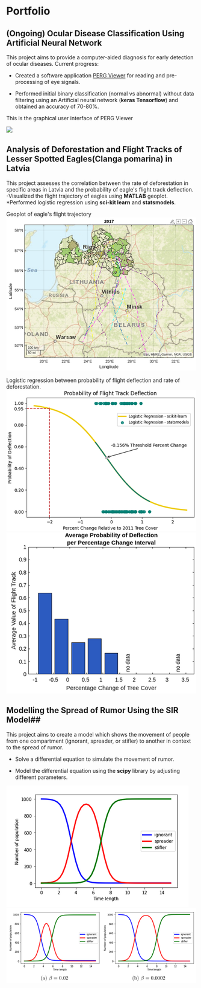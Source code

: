# Portfolio

## (Ongoing) Ocular Disease Classification Using Artificial Neural Network
This project aims to provide a computer-aided diagnosis for early detection of ocular diseases.
Current progress:
- Created a software application [PERG Viewer](https://github.com/arrecto/PERGViewer) for reading and pre-processing of eye signals.
* Performed initial binary classification (normal vs abnormal) without data filtering using an Artificial neural network (**keras Tensorflow**) and obtained an accuracy of 70-80%.

This is the graphical user interface of PERG Viewer
<!--[GUI of PERG Viewer](https://github.com/arrecto/Portfolio/blob/main/images/PERG_Viewer_interface.png)-->
<img src="https://user-images.githubusercontent.com/link-to-your-image.png" width="200" />
  
## Analysis of Deforestation and Flight Tracks of Lesser Spotted Eagles(Clanga pomarina) in Latvia
This project assesses the correlation between the rate of deforestation in specific areas in Latvia and the probability of eagle's flight track deflection.
-Visualized the flight trajectory of eagles using **MATLAB** geoplot.
*Performed logistic regression using **sci-kit learn** and **statsmodels**.

Geoplot of eagle's flight trajectory
![](https://github.com/arrecto/Portfolio/blob/main/images/eagle_geoplot.png) 

Logistic regression between probability of flight deflection and rate of deforestation.
![](https://github.com/arrecto/Portfolio/blob/main/images/eagle_logreg.png)
![](https://github.com/arrecto/Portfolio/blob/main/images/eagle_resultprob.png)

## Modelling the Spread of Rumor Using the SIR Model##
This project aims to create a model which shows the movement of people from one compartment (ignorant, spreader, or stifler) to another in context to the spread of rumor.
- Solve a differential equation to simulate the movement of rumor.
* Model the differential equation using the **scipy** library by adjusting different parameters.
  
![](https://github.com/arrecto/Portfolio/blob/main/images/sir_unadjusted.png)
![](https://github.com/arrecto/Portfolio/blob/main/images/sir_adjusted.png)


